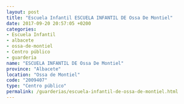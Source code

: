 ```yaml
---
layout: post
title: "Escuela Infantil ESCUELA INFANTIL DE Ossa De Montiel"
date: 2017-09-20 20:57:05 +0200
categories:
- Escuela Infantil
- albacete
- ossa-de-montiel
- Centro público
- guarderia
name: "ESCUELA INFANTIL DE Ossa De Montiel"
province: "Albacete"
location: "Ossa de Montiel"
code: "2009407"
type: "Centro público"
permalink: /guarderias/escuela-infantil-de-ossa-de-montiel.html
---
```

